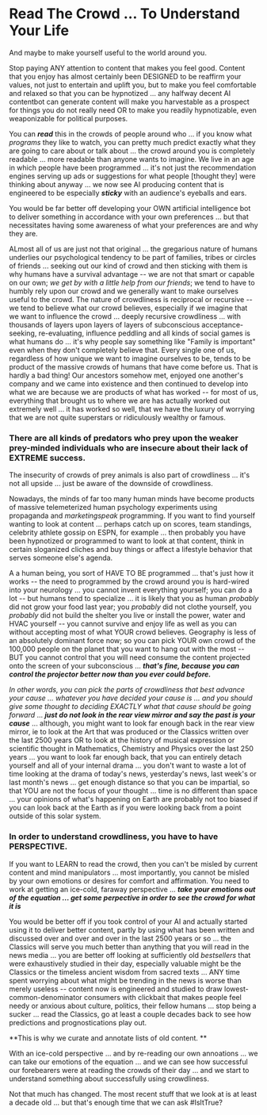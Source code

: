 # Read The Crowd ... To Understand Your Life

And maybe to make yourself useful to the world around you.

Stop paying ANY attention to content that makes you feel good. Content that you enjoy has almost certainly been DESIGNED to be reaffirm your values, not just to entertain and uplift you, but to make you feel comfortable and relaxed so that you can be hypnotized ... any halfway decent AI contentbot can generate content will make you harvestable as a prospect for things you do not really need OR to make you readily hypnotizable, even weaponizable for political purposes. 

You can ***read*** this in the crowds of people around who ... if you know what *programs* they like to watch, you can pretty much predict exactly what they are going to care about or talk about ... the crowd around you is completely readable ... more readable than anyone wants to imagine. We live in an age in which people have been programmed ... it's not just the recommendation engines serving up ads or suggestions for what people [thought they] were thinking about anyway ... we now see AI producing content that is engineered to be especially ***sticky*** with an audience's eyeballs and ears.

You would be far better off developing your OWN artificial intelligence bot to deliver something in accordance with your own preferences ... but that necessitates having some awareness of what your preferences are and why they are. 

ALmost all of us are just not that original ... the gregarious nature of humans underlies our psychological tendency to be part of families, tribes or circles of friends ... seeking out our kind of crowd and then sticking with them is why humans have a survival advantage -- we are not that smart or capable on our own; *we get by with a little help from our friends*; we tend to have to humbly rely upon our crowd and we generally want to make ourselves useful to the crowd. The nature of crowdliness is reciprocal or recursive -- we tend to believe what our crowd believes, especially if we imagine that we want to influence the crowd ... deeply recursive crowdliness ... with thousands of layers upon layers of layers of subconscious acceptance-seeking, re-evaluating, influence peddling and all kinds of social games is what humans do ... it's why people say something like "Family is important" even when they don't completely believe that.  Every single one of us, regardless of how unique we want to imagine ourselves to be, tends to be product of the massive crowds of humans that have come before us.  That is hardly a bad thing! Our ancestors somehow met, enjoyed one another's company and we came into existence and then continued to develop into what we are because we are products of what has worked -- for most of us, everything that brought us to where we are has actually worked out extremely well ... it has worked so well, that we have the luxury of worrying that we are not quite superstars or ridiculously wealthy or famous. 

### There are all kinds of predators who prey upon the weaker prey-minded individuals who are insecure about their lack of EXTREME success.

The insecurity of crowds of prey animals is also part of crowdliness ... it's not all upside ... just be aware of the downside of crowdliness.

Nowadays, the minds of far too many human minds have become products of massive telemeterized human psychology experiments using propaganda and *marketingspeak* programming. If you want to find yourself wanting to look at content ... perhaps catch up on scores, team standings, celebrity athlete gossip on ESPN, for example ... then probably you have been hypnotized or programmed to want to look at that content, think in certain sloganized cliches and buy things or affect a lifestyle behavior that serves someone else's agenda.  

A a human being, you sort of HAVE TO BE programmed ... that's just how it works -- the need to programmed by the crowd around you is hard-wired into your neurology ... you cannot invent everything yourself; you can do a lot -- but humans tend to specialize ... it is likely that you as human *probably* did not grow your food last year; you *probably* did not clothe yourself, you *probably* did not build the shelter you live or install the power, water and HVAC yourself -- you cannot survive and enjoy life as well as you can without accepting most of what YOUR crowd believes. Geography is less of an absolutely dominant force now; so you can pick YOUR own crowd of the 100,000 people on the planet that you want to hang out with the most -- BUT you cannot control that you will need consume the content projected onto the screen of your subconscious ...  ***that's fine, because you can control the projector better now than you ever could before.*** 

*In other words, you can pick the parts of crowdliness that best advance your cause ... whatever you have decided your cause is ... and you should give some thought to deciding EXACTLY what that cause should be going forward* ... ***just do not look in the rear view mirror and say the past is your cause*** ... although, you might want to look far enough back in the rear view mirror, ie to look at the Art that was produced or the Classics written over the last 2500 years OR to look at the history of musical expression or scientific thought in Mathematics, Chemistry and Physics over the last 250 years ... you want to look far enough back, that you can entirely detach yourself and all of your internal drama ... you don't want to waste a lot of time looking at the drama of today's news, yesterday's news, last week's or last month's news ... get enough distance so that you can be impartial, so that YOU are not the focus of your thought ... time is no different than space ... your opinions of what's happening on Earth are probably not too biased if you can look back at the Earth as if you were looking back from a point outside of this solar system. 

### In order to understand crowdliness, you have to have PERSPECTIVE.

If you want to LEARN to read the crowd, then you can't be misled by current content and mind manipulators ... most importantly, you cannot be misled by your own emotions or desires for comfort and affirmation. You need to work at getting an ice-cold, faraway perspective ... ***take your emotions out of the equation ... get some perpective in order to see the crowd for what it is***

You would be better off if you took control of your AI and actually started using it to deliver better content, partly by using what has been written and discussed over and over and over in the last 2500 years or so ... the Classics will serve you much better than anything that you will read in the news media ... you are better off looking at sufficiently old *bestsellers* that were exhaustively studied in their day, especially valuable might be the Classics or the timeless ancient wisdom from sacred texts ... ANY time spent worrying about what might be trending in the news is worse than merely useless -- content now is engineered and studied to draw lowest-common-denominator consumers with clickbait that makes people feel needy or anxious about culture, politics, their fellow humans ... stop being a sucker ... read the Classics, go at least a couple decades back to see how predictions and prognostications play out. 

**This is why we curate and annotate lists of old content. **

With an ice-cold perspective ... and by re-reading our own annoations ... we can take our emotions of the equation ... and we can see how successful our forebearers were at reading the crowds of their day ... and we start to understand something about successfully using crowdliness. 

Not that much has changed. The most recent stuff that we look at is at least a decade old ... but that's enough time that we can ask #IsItTrue?


